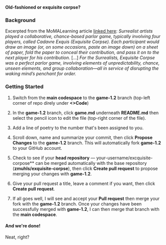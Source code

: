 **Old-fashioned or exquisite corpse?**

### Background
Excerpted from the MoMALearning article [linked here](https://www.moma.org/learn/moma_learning/tanguy-miro-morise-manray-nude/):
*Surrealist artists played a collaborative, chance-based parlor game, typically involving four players, called Cadavre Exquis (Exquisite Corpse). Each participant would draw an image (or, on some occasions, paste an image down) on a sheet of paper, fold the paper to conceal their contribution, and pass it on to the next player for his contribution.* [...] *For the Surrealists, Exquisite Corpse was a perfect parlor game, involving elements of unpredictability, chance, unseen elements, and group collaboration—all in service of disrupting the waking mind’s penchant for order.*

### Getting Started

1. Switch from the **main codespace** to the **game-1.2** branch (top-left corner of repo direly under **<>Code**)

2. In the **game-1.2** branch, click **game.md** underneath **README.md** then select the pencil icon to edit the file (top-right corner of the file).

5. Add a line of poetry to the number that's been assigned to you.

6. Scroll down, name and summarize your commit, then click **Propose Changes** to the **game-1.2** branch. This will automatically fork **game-1.2** to your GitHub account. 

7. Check to see if your **head repository** — your-username/excquisite-corpose** can be merged automatically with the base repository (**zmuhls/exquisite-corpse**), then click **Create pull request** to propose merging your changes with **game-1.2**. 

9. Give your pull request a title, leave a comment if you want, then click **Create pull request**.

10. If all goes well, I will see and accept your **Pull request** then merge your fork with the **game-1.2** branch. Once your changes have been successfully merged with **game-1.2**, I can then merge that branch with the **main codespace**. 

#### And we're done! 

Neat, right? 
